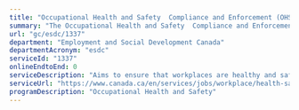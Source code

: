 ```yaml
---
title: "Occupational Health and Safety  Compliance and Enforcement (OHSCE)"
summary: "The Occupational Health and Safety  Compliance and Enforcement (OHSCE) service from Employment and Social Development Canada is not available end-to-end online, according to the GC Service Inventory."
url: "gc/esdc/1337"
department: "Employment and Social Development Canada"
departmentAcronym: "esdc"
serviceId: "1337"
onlineEndtoEnd: 0
serviceDescription: "Aims to ensure that workplaces are healthy and safe in an evolving context. The Service's role is to create tools to increase awareness of health and safety issues and assist employers and employees to understand their duties and rights under the Code. Some of these tools include promotional material and proactive information for both employees and employers. The Service also conducts inspections and investigations, issues directions and, if necessary, initiates prosecutions to enforce compliance with the Code."
serviceUrl: "https://www.canada.ca/en/services/jobs/workplace/health-safety.html"
programDescription: "Occupational Health and Safety"
---
```

